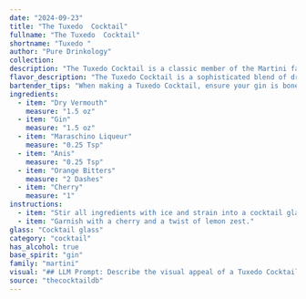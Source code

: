 ```yaml
---
date: "2024-09-23"
title: "The Tuxedo  Cocktail"
fullname: "The Tuxedo  Cocktail"
shortname: "Tuxedo "
author: "Pure Drinkology"
collection:
description: "The Tuxedo Cocktail is a classic member of the Martini family, dating back to the early 20th century. Its origins are shrouded in mystery, but it's likely a variation on the Martinez, with the addition of maraschino liqueur and anise adding a sweet, herbal complexity. "
flavor_description: "The Tuxedo Cocktail is a sophisticated blend of dry, herbal, and fruity notes. The gin's juniper and citrus shine through, balanced by the dry vermouth's herbal complexity. Maraschino liqueur adds a touch of sweetness and cherry flavor, while anis provides a subtle, licorice-like spice. Orange bitters add a final layer of citrus and complexity. The overall taste is dry, aromatic, and pleasantly complex, with a long, lingering finish. "
bartender_tips: "When making a Tuxedo Cocktail, ensure your gin is bone dry and your vermouth is well-chilled. A dash of orange bitters brings a bright, citrusy note, while a single drop of anis adds an intriguing layer of complexity. Don't overdo the maraschino liqueur, as it can easily overpower the delicate flavors. Chill your coupe glass thoroughly for a beautifully chilled experience.  "
ingredients:
  - item: "Dry Vermouth"
    measure: "1.5 oz"
  - item: "Gin"
    measure: "1.5 oz"
  - item: "Maraschino Liqueur"
    measure: "0.25 Tsp"
  - item: "Anis"
    measure: "0.25 Tsp"
  - item: "Orange Bitters"
    measure: "2 Dashes"
  - item: "Cherry"
    measure: "1"
instructions:
  - item: "Stir all ingredients with ice and strain into a cocktail glass."
  - item: "Garnish with a cherry and a twist of lemon zest."
glass: "Cocktail glass"
category: "cocktail"
has_alcohol: true
base_spirit: "gin"
family: "martini"
visual: "## LLM Prompt: Describe the visual appeal of a Tuxedo Cocktail**Imagine a Tuxedo Cocktail, freshly made.  Describe its appearance in detail. Consider the following:*** **Color:** What are the dominant colors? Does the cocktail have depth or layers of color?* **Clarity:** Is the drink clear, cloudy, or have any suspended particles?* **Texture:** Does the drink have a silky or oily texture? Are there any garnishes that add visual interest?* **Glassware:** What type of glass is the cocktail served in? How does the shape of the glass affect the visual presentation? * **Garnish:** What garnish is used, and how does it enhance the appearance of the drink? * **Overall Impression:**  What is the overall visual impression of the Tuxedo Cocktail? Does it evoke any particular emotions or associations? **Bonus:**  * Include any interesting details that make the Tuxedo Cocktail visually unique, such as layering or a halo effect.**Example response:** The Tuxedo Cocktail is a vision of elegant simplicity. It resides in a chilled coupe glass, its pale straw color hinting at the delicate balance of flavors within. A single, perfectly ripe maraschino cherry rests on the rim, its ruby red hue contrasting beautifully with the drink. The cocktail itself is crystal clear, its surface shimmering with a subtle, almost iridescent sheen. The absence of any garnish beyond the cherry allows the vibrant color of the drink to shine through, making it a truly eye-catching cocktail. "
source: "thecocktaildb"
---
```


